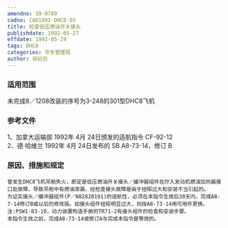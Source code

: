 ```yaml
---
amendno: 39-0780  
cadno: CAD1992-DHC8-03  
title: 检查低压燃油开关接头  
publishdate: 1992-05-27  
effdate: 1992-05-29  
tags: DHC8  
categories: 华东管理局  
author: 邬纪召  
---
```

  
### 适用范围  
未完成8／1208改装的序号为3-248的301型DHC8飞机  
  
<!--more-->  
### 参考文件  
1、加拿大运输部 1992年 4月 24日颁发的适航指令 CF-92-12  
2、德·哈维兰 1992年 4月 24日发布的 SB A8-73-14，修订 B  
  
### 原因、措施和规定  
    曾发生DHC8飞机吊舱失火，断定是低压燃油开关接头／缓冲器组件在拧入发动机燃油加热器接口处故障，导致吊舱中有燃油泄漏，经检查接头故障是由于扭矩过大和安装不当引起的。  
    为证实接头／缓冲器组件(P／N82820191)的适航性，必须在本指令生效后30天内，完成A8-7-14修订B或以后的修改版。如接头组件扭矩明显过大，则按A8-73-14用可用件更换。  
    注:PSW1-83-10，动力装置构造手册的TR71-2有接头组件的检查和安装步骤。  
    本指令生效之前，完成A8-73-14或修订A与完成本指令是等效的。  
